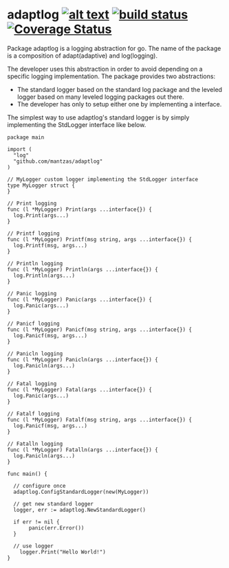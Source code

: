 # adaptlog  [![alt text](https://godoc.org/github.com/mantzas/adaptlog?status.png)](https://godoc.org/github.com/mantzas/adaptlog)&nbsp;[![build status](https://img.shields.io/travis/mantzas/adaptlog.svg)](http://travis-ci.org/mantzas/adaptlog)&nbsp;[![Coverage Status](https://coveralls.io/repos/github/mantzas/adaptlog/badge.svg?branch=master)](https://coveralls.io/github/mantzas/adaptlog?branch=master)


Package adaptlog is a logging abstraction for go. The name of the package is a composition of adapt(adaptive) and log(logging).

The developer uses this abstraction in order to avoid depending on a specific logging implementation. The package provides two abstractions:

* The standard logger based on the standard log package and the leveled logger based on many leveled logging packages out there.
* The developer has only to setup either one by implementing a interface.

The simplest way to use adaptlog's standard logger is by simply implementing the StdLogger interface like below.

    package main

    import (
      "log"
      "github.com/mantzas/adaptlog"
    )

    // MyLogger custom logger implementing the StdLogger interface
    type MyLogger struct {
    }

    // Print logging
    func (l *MyLogger) Print(args ...interface{}) {
      log.Print(args...)
    }

    // Printf logging
    func (l *MyLogger) Printf(msg string, args ...interface{}) {
      log.Printf(msg, args...)
    }

    // Println logging
    func (l *MyLogger) Println(args ...interface{}) {
      log.Println(args...)
    }

    // Panic logging
    func (l *MyLogger) Panic(args ...interface{}) {
      log.Panic(args...)
    }

    // Panicf logging
    func (l *MyLogger) Panicf(msg string, args ...interface{}) {
      log.Panicf(msg, args...)
    }

    // Panicln logging
    func (l *MyLogger) Panicln(args ...interface{}) {
      log.Panicln(args...)
    }

    // Fatal logging
    func (l *MyLogger) Fatal(args ...interface{}) {
      log.Panic(args...)
    }

    // Fatalf logging
    func (l *MyLogger) Fatalf(msg string, args ...interface{}) {
      log.Panicf(msg, args...)
    }

    // Fatalln logging
    func (l *MyLogger) Fatalln(args ...interface{}) {
      log.Panicln(args...)
    }

    func main() {

      // configure once
      adaptlog.ConfigStandardLogger(new(MyLogger))

      // get new standard logger
      logger, err := adaptlog.NewStandardLogger()

      if err != nil {
           panic(err.Error())
      }

      // use logger
        logger.Print("Hello World!")
    }

